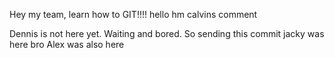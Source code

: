Hey my team, learn how to GIT!!!!
hello
hm
calvins comment

Dennis is not here yet. Waiting and bored. So sending this commit
jacky was here bro
Alex was also here